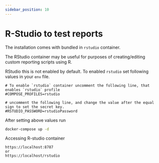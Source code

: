 ```yaml
---
sidebar_position: 10
---
```


# R-Studio to test reports

The installation comes with bundled in `rstudio` container.

The RStudio container may be useful for purposes of creating/editing custom reporting scripts using R.

RStudio this is not enabled by default. To enabled `rstudio` set following values in your `env` file.

```env
# To enable `rstudio` container uncomment the following line, that enables `rstudio` profile
#COMPOSE_PROFILES=rstudio

# uncomment the following line, and change the value after the equal sign to set the secret key. 
#RSTUDIO_PASSWORD=rstudioPassword
```

After setting above values run

```bash
docker-compose up -d
```


Accessing R-studio container

    https://localhost:8787 
    or 
    https://localhost/rstudio